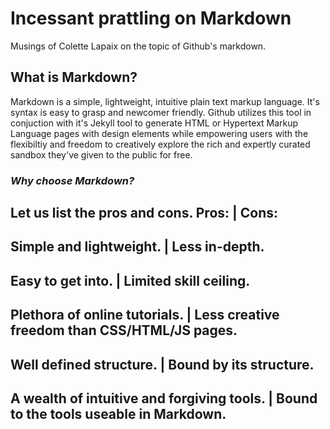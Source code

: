# Incessant prattling on Markdown
  Musings of Colette Lapaix on the topic of Github's markdown.
  
## What is Markdown?
Markdown is a simple, lightweight, intuitive plain text markup language. It's syntax is easy to grasp and newcomer friendly. Github utilizes this tool in conjuction with it's Jekyll tool to generate HTML or Hypertext Markup Language pages with design elements while empowering users with the flexibiltiy and freedom to creatively explore the rich and expertly curated sandbox they've given to the public for free.

### _Why choose Markdown?_
Let us list the pros and cons. 
Pros: | Cons:
-----------------------------------------------------------------------------------------
Simple and lightweight. | Less in-depth.
-----------------------------------------------------------------------------------------
Easy to get into. | Limited skill ceiling.
-----------------------------------------------------------------------------------------
Plethora of online tutorials. |  Less creative freedom than CSS/HTML/JS pages.
-----------------------------------------------------------------------------------------
Well defined structure. | Bound by its structure.
-----------------------------------------------------------------------------------------
A wealth of intuitive and forgiving tools. |  Bound to the tools useable in Markdown.
-----------------------------------------------------------------------------------------

